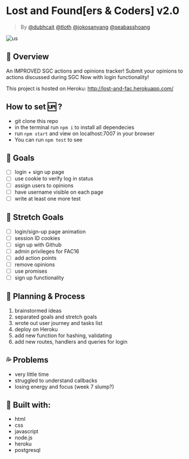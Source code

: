# Lost and Found[ers & Coders] v2.0

>By [@dubhcait](https://github.com/dubhcait) [@tloth](https://github.com/tloth) [@jokosanyang](https://github.com/jokosanyang) [@seabasshoang](https://github.com/seabasshoang)

![us](https://media.giphy.com/media/l0HlGPNqhq07VzPeU/giphy.gif)

## :bee: Overview
An IMPROVED SGC actions and opinions tracker! 
Submit your opinions to actions discussed during SGC
Now with login functionality!

This project is hosted on Heroku: http://lost-and-fac.herokuapp.com/


## How to set :up: ?
- git clone this repo
- in the terminal run `npm i` to install all dependecies 
- run `npm start` and view on localhost:7007 in your browser
- You can run `npm test` to see 

## 🎯 Goals
- [ ] login + sign up page
- [ ] use cookie to verify log in status
- [ ] assign users to opinions
- [ ] have username visible on each page
- [ ] write at least one more test

## 🎳 Stretch Goals
- [ ] login/sign-up page animation
- [ ] session ID cookies
- [ ] sign up with Github
- [ ] admin privileges for FAC16
- [ ] add action points
- [ ] remove opinions
- [ ] use promises
- [ ] sign up functionality

## 📝 Planning & Process
1. brainstormed ideas
2. separated goals and stretch goals
3. wrote out user journey and tasks list
4. deploy on Heroku
5. add new function for hashing, validating
6. add new routes, handlers and queries for login 

## :sweat_drops: Problems
* very little time
* struggled to understand callbacks
* losing energy and focus (week 7 slump?)

## :wrench: Built with:
* html
* css
* javascript
* node.js
* heroku
* postgresql
